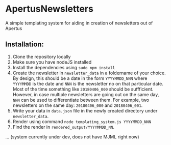 # ApertusNewsletters
A simple templating system for aiding in creation of newsletters out of Apertus

## Installation:
1. Clone the repository locally
2. Make sure you have nodeJS installed
3. Install the dependencies using `sudo npm install`
4. Create the newsletter in `newsletter_data` in a foldername of your choice. By design, this should be a date in the form `YYYYMMDD_NNN` where `YYYYMMDD` is the date and `NNN` is the newsletter no on that particular date. Most of the time something like `20180406_000` should be suffficient. However, in case multiple newsletters are going out on the same day, `NNN` can be used to differentiate between them. For example, two newsletters on the same day: `20180406_000` and `20180406_001`.
5. Write your data in `data.json` file in the newly created directory under `newsletter_data`.
6. Render using command `node templating_system.js YYYYMMDD_NNN`
7. Find the render in `rendered_output/YYYYMMDD_NN`.


... (system currently under dev, does not have MJML right now)
